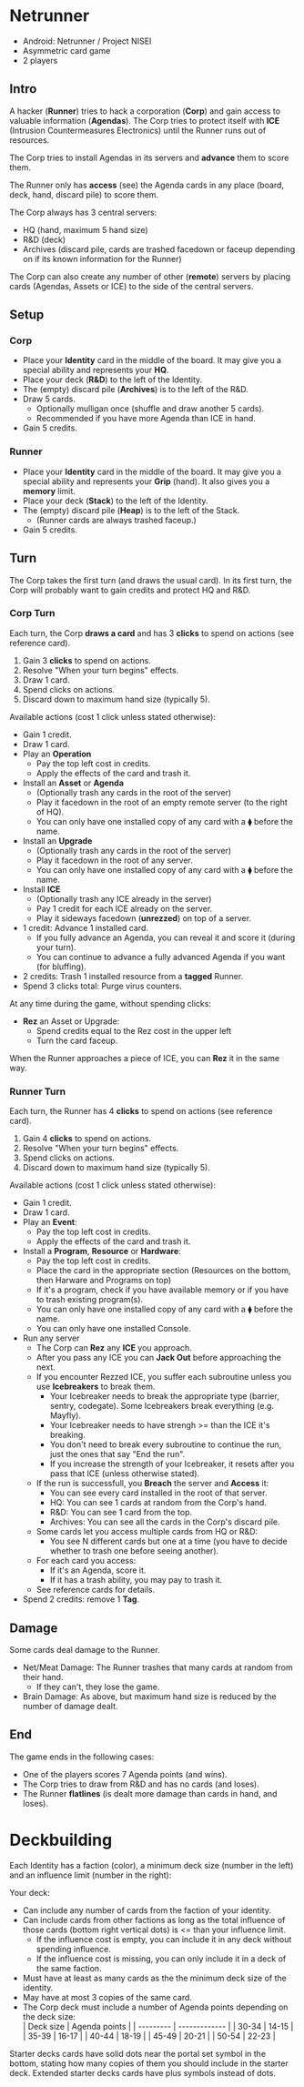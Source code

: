 # Netrunner

- Android: Netrunner / Project NISEI
- Asymmetric card game
- 2 players

## Intro

A hacker (**Runner**) tries to hack a corporation (**Corp**) and gain access to valuable information (**Agendas**).
The Corp tries to protect itself with **ICE** (Intrusion Countermeasures Electronics) until the Runner runs out of resources.

The Corp tries to install Agendas in its servers and **advance** them to score them.

The Runner only has **access** (see) the Agenda cards in any place (board, deck, hand, discard pile) to score them.

The Corp always has 3 central servers:
- HQ (hand, maximum 5 hand size)
- R&D (deck)
- Archives (discard pile, cards are trashed facedown or faceup depending on if its known information for the Runner)

The Corp can also create any number of other (**remote**) servers by placing cards (Agendas, Assets or ICE) to the side of the central servers.

## Setup

### Corp

- Place your **Identity** card in the middle of the board. It may give you a special ability and represents your **HQ**.
- Place your deck (**R&D**) to the left of the Identity.
- The (empty) discard pile (**Archives**) is to the left of the R&D.
- Draw 5 cards.
  - Optionally mulligan once (shuffle and draw another 5 cards).
  - Recommended if you have more Agenda than ICE in hand.
- Gain 5 credits.

### Runner

- Place your **Identity** card in the middle of the board. It may give you a special ability and represents your **Grip** (hand). It also gives you a **memory** limit.
- Place your deck (**Stack**) to the left of the Identity.
- The (empty) discard pile (**Heap**) is to the left of the Stack.
  - (Runner cards are always trashed faceup.)
- Gain 5 credits.

## Turn

The Corp takes the first turn (and draws the usual card). In its first turn, the Corp will probably want to gain credits and protect HQ and R&D.

### Corp Turn

Each turn, the Corp **draws a card** and has 3 **clicks** to spend on actions (see reference card).

1. Gain 3 **clicks** to spend on actions.
2. Resolve "When your turn begins" effects.
3. Draw 1 card.
4. Spend clicks on actions.
5. Discard down to maximum hand size (typically 5).

Available actions (cost 1 click unless stated otherwise):

- Gain 1 credit.
- Draw 1 card.
- Play an **Operation**
  - Pay the top left cost in credits.
  - Apply the effects of the card and trash it.
- Install an **Asset** or **Agenda**
  - (Optionally trash any cards in the root of the server)
  - Play it facedown in the root of an empty remote server (to the right of HQ).
  - You can only have one installed copy of any card with a ⧫ before the name.
- Install an **Upgrade**
  - (Optionally trash any cards in the root of the server)
  - Play it facedown in the root of any server.
  - You can only have one installed copy of any card with a ⧫ before the name.
- Install **ICE**
  - (Optionally trash any ICE already in the server)
  - Pay 1 credit for each ICE already on the server.
  - Play it sideways facedown (**unrezzed**) on top of a server.
- 1 credit: Advance 1 installed card.
  - If you fully advance an Agenda, you can reveal it and score it (during your turn).
  - You can continue to advance a fully advanced Agenda if you want (for bluffing).
- 2 credits: Trash 1 installed resource from a **tagged** Runner.
- Spend 3 clicks total: Purge virus counters.

At any time during the game, without spending clicks:
- **Rez** an Asset or Upgrade:
  - Spend credits equal to the Rez cost in the upper left
  - Turn the card faceup.

When the Runner approaches a piece of ICE, you can **Rez** it in the same way.

### Runner Turn

Each turn, the Runner has 4 **clicks** to spend on actions (see reference card).

1. Gain 4 **clicks** to spend on actions.
2. Resolve "When your turn begins" effects.
3. Spend clicks on actions.
4. Discard down to maximum hand size (typically 5).

Available actions (cost 1 click unless stated otherwise):

- Gain 1 credit.
- Draw 1 card.
- Play an **Event**:
  - Pay the top left cost in credits.
  - Apply the effects of the card and trash it.
- Install a **Program**, **Resource** or **Hardware**:
  - Pay the top left cost in credits.
  - Place the card in the appropriate section (Resources on the bottom, then Harware and Programs on top)
  - If it's a program, check if you have available memory or if you have to trash existing program(s).
  - You can only have one installed copy of any card with a ⧫ before the name.
  - You can only have one installed Console.
- Run any server
  - The Corp can **Rez** any **ICE** you approach.
  - After you pass any ICE you can **Jack Out** before approaching the next.
  - If you encounter Rezzed ICE, you suffer each subroutine unless you use **Icebreakers** to break them.
    - Your Icebreaker needs to break the appropriate type (barrier, sentry, codegate). Some Icebreakers break everything (e.g. Mayfly).
    - Your Icebreaker needs to have strengh >= than the ICE it's breaking.
    - You don't need to break every subroutine to continue the run, just the ones that say "End the run".
    - If you increase the strength of your Icebreaker, it resets after you pass that ICE (unless otherwise stated).
  - If the run is successfull, you **Breach** the server and **Access** it:
    - You can see every card installed in the root of that server.
    - HQ: You can see 1 cards at random from the Corp's hand.
    - R&D: You can see 1 card from the top.
    - Archives: You can see all the cards in the Corp's discard pile.
  - Some cards let you access multiple cards from HQ or R&D:
    - You see N different cards but one at a time (you have to decide whether to trash one before seeing another).
  - For each card you access:
    - If it's an Agenda, score it.
    - If it has a trash ability, you may pay to trash it.
  - See reference cards for details.
- Spend 2 credits: remove 1 **Tag**.

## Damage

Some cards deal damage to the Runner.

- Net/Meat Damage: The Runner trashes that many cards at random from their hand.
  - If they can't, they lose the game.
- Brain Damage: As above, but maximum hand size is reduced by the number of damage dealt.

## End

The game ends in the following cases:
- One of the players scores 7 Agenda points (and wins).
- The Corp tries to draw from R&D and has no cards (and loses).
- The Runner **flatlines** (is dealt more damage than cards in hand, and loses).

# Deckbuilding

Each Identity has a faction (color), a minimum deck size (number in the left) and an influence limit (number in the right):

Your deck:
- Can include any number of cards from the faction of your identity.
- Can include cards from other factions as long as the total influence of those cards (bottom right vertical dots) is <= than your influence limit.
  - If the influence cost is empty, you can include it in any deck without spending influence.
  - If the influence cost is missing, you can only include it in a deck of the same faction.
- Must have at least as many cards as the the minimum deck size of the identity.
- May have at most 3 copies of the same card.
- The Corp deck must include a number of Agenda points depending on the deck size:  
  | Deck size | Agenda points |
  | --------- | ------------- |
  | 30-34     | 14-15         |
  | 35-39     | 16-17         |
  | 40-44     | 18-19         |
  | 45-49     | 20-21         |
  | 50-54     | 22-23         |

Starter decks cards have solid dots near the portal set symbol in the bottom, stating how many copies of them you should include in the starter deck. Extended starter decks cards have plus symbols instead of dots.
